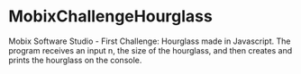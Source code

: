 # MobixChallengeHourglass
Mobix Software Studio - First Challenge: 
Hourglass made in Javascript. The program receives an input n, the size of the hourglass, and then creates and prints the hourglass on the console.
